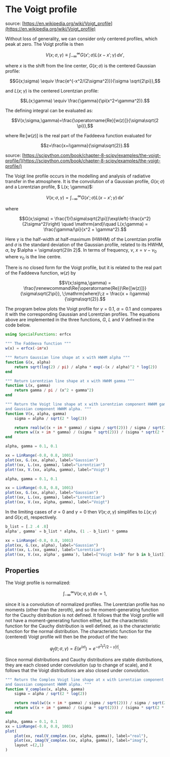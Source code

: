 
# The Voigt profile

source: [https://en.wikipedia.org/wiki/Voigt_profile](https://en.wikipedia.org/wiki/Voigt_profile)

Without loss of generality, we can consider only centered profiles, which peak at zero. The Voigt profile is then
```math
V(x;\sigma,\gamma) \equiv \int_{-\infty}^\infty G(x';\sigma)L(x-x';\gamma)\, dx',
```

where $x$ is the shift from the line center, $G(x;\sigma)$ is the centered Gaussian profile:

```math
G(x;\sigma) \equiv \frac{e^{-x^2/(2\sigma^2)}}{\sigma \sqrt{2\pi}},
```

and $L(x;\gamma)$ is the centered Lorentzian profile:

```math
L(x;\gamma) \equiv \frac{\gamma}{\pi(x^2+\gamma^2)}.
```

The defining integral can be evaluated as:

```math
V(x;\sigma,\gamma)=\frac{\operatorname{Re}[w(z)]}{\sigma\sqrt{2 \pi}},
```

where $\operatorname{Re}[w(z)]$ is the real part of the Faddeeva function evaluated for
```math
z=\frac{x+i\gamma}{\sigma\sqrt{2}}.
```


source: [https://scipython.com/book/chapter-8-scipy/examples/the-voigt-profile/](https://scipython.com/book/chapter-8-scipy/examples/the-voigt-profile/)

The Voigt line profile occurs in the modelling and analysis of radiative transfer in the atmosphere. It is the convolution of a Gaussian profile, $G(x; \sigma)$ and a Lorentzian profile, $ L(x; \gamma)$:
```math
V(x; \sigma, \gamma) = \int_{-\infty}^\infty G(x';\sigma)L(x-x';\gamma)\,\mathrm{d}x'
```
where
```math
G(x;\sigma) = \frac{1}{\sigma\sqrt{2\pi}}\exp\left(-\frac{x^2}{2\sigma^2}\right) \quad \mathrm{and}\quad L(x;\gamma) = \frac{\gamma/\pi}{x^2 + \gamma^2}.
```

Here $\gamma$ is the half-width at half-maximum (HWHM) of the Lorentzian profile and $\sigma$ is the standard deviation of the Gaussian profile, related to its HWHM, $\alpha$, by $\alpha = \sigma\sqrt{2\ln 2}$. In terms of frequency, $\nu$, $x = \nu - \nu_0$ where $\nu_0$ is the line centre.

There is no closed form for the Voigt profile, but it is related to the real part of the Faddeeva function, $w(z)$ by
```math
V(x;\sigma,\gamma) = \frac{\renewcommand\Re{\operatorname{Re}}\Re{[w(z)]}}{\sigma\sqrt{2\pi}}, \;\mathrm{where}\;z = \frac{x + i\gamma}{\sigma\sqrt{2}}.
```
The program below plots the Voigt profile for $\gamma = 0.1$, $\alpha = 0.1$ and compares it with the corresponding Gaussian and Lorentzian profiles. The equations above are implemented in the three functions, $G$, $L$ and $V$ defined in the code below.

```julia
using SpecialFunctions: erfcx

""" The Faddeeva function """
w(x) = erfcx(-im*x)

""" Return Gaussian line shape at x with HWHM alpha """
function G(x, alpha)
    return sqrt(log(2) / pi) / alpha * exp(-(x / alpha)^2 * log(2))
end

""" Return Lorentzian line shape at x with HWHM gamma """
function L(x, gamma)
    return gamma / pi / (x^2 + gamma^2)
end

""" Return the Voigt line shape at x with Lorentzian component HWHM gamma
and Gaussian component HWHM alpha. """
function V(x, alpha, gamma)
    sigma = alpha / sqrt(2 * log(2))

    return real(w((x + im * gamma) / sigma / sqrt(2))) / sigma / sqrt(2 * pi)
    return w((x + im * gamma) / (sigma * sqrt(2))) / (sigma * sqrt(2 * pi))
end

```
```julia
alpha, gamma = 0.1, 0.1

xx = LinRange(-0.8, 0.8, 1001)
plot(xx, G.(xx, alpha), label="Gaussian")
plot!(xx, L.(xx, gamma), label="Lorentzian")
plot!(xx, V.(xx, alpha, gamma), label="Voigt")
```


```julia
alpha, gamma = 0.1, 0.1

xx = LinRange(-0.8, 0.8, 1001)
plot(xx, G.(xx, alpha), label="Gaussian")
plot!(xx, L.(xx, gamma), label="Lorentzian")
plot!(xx, V.(xx, alpha, gamma), label="Voigt")

```

In the limiting cases of $\sigma=0$ and $\gamma=0$ then $V(x;\sigma,\gamma)$ simplifies to $L(x;\gamma)$ and $G(x;\sigma)$, respectively.

```julia
b_list = [.2 .4 .8]
alpha′, gamma′ = b_list * alpha, (1 .- b_list) * gamma

xx = LinRange(-0.8, 0.8, 1001)
plot(xx, G.(xx, alpha), label="Gaussian")
plot!(xx, L.(xx, gamma), label="Lorentzian")
plot!(xx, V.(xx, alpha′, gamma′), label=["Voigt b=$b" for b in b_list])
```

## Properties
The Voigt profile is normalized:
```math
  \int_{-\infty}^\infty V(x;\sigma,\gamma)\,dx = 1,
```
since it is a convolution of normalized profiles. The Lorentzian profile has no moments (other than the zeroth), and so the moment-generating function for the Cauchy distribution is not defined. It follows that the Voigt profile will not have a moment-generating function either, but the characteristic function for the Cauchy distribution is well defined, as is the characteristic function for the normal distribution.  The characteristic function for the (centered) Voigt profile will then be the product of the two:

```math
  \varphi_f(t;\sigma,\gamma) = E(e^{ixt}) = e^{-\sigma^2t^2/2 - \gamma |t|}.
```

Since normal distributions and Cauchy distributions are stable distributions, they are each closed under convolution (up to change of scale), and it follows that the Voigt distributions are also closed under convolution.


```julia
""" Return the Complex Voigt line shape at x with Lorentzian component HWHM gamma
and Gaussian component HWHM alpha. """
function V_complex(x, alpha, gamma)
    sigma = alpha / sqrt(2 * log(2))

    return real(w((x + im * gamma) / sigma / sqrt(2))) / sigma / sqrt(2 * pi)
    return w((x + im * gamma) / (sigma * sqrt(2))) / (sigma * sqrt(2 * pi))
end

alpha, gamma = 0.1, 0.1
xx = LinRange(-0.8, 0.8, 1001)
plot(
    plot(xx, real(V_complex.(xx, alpha, gamma)), label="real"),
    plot(xx, imag(V_complex.(xx, alpha, gamma)), label="imag"),
    layout =(2,1)
)
```
